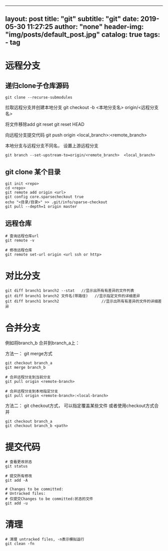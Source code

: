 
---
layout:     post
title:      "git"
subtitle:   "git"
date:       2019-05-30 11:27:25
author:     "none"
header-img: "img/posts/default_post.jpg"
catalog: true
tags:
    - tag
---

# 远程分支

## 递归clone子仓库源码
```
git clone --recurse-submodules
```


拉取远程分支并创建本地分支
git checkout -b <本地分支名> origin/<远程分支名>

将文件移除add
git reset <file>
git reset HEAD <file>

向远程分支提交代码
git push origin <local_branch>:<remote_branch>

本地分支与远程分支不同名， 设置上游远程分支
```
git branch --set-upstream-to=origin/<remote_branch>  <local_branch>
```

## git clone 某个目录
```
git init <repo>
cd <repo>
git remote add origin <url>
git config core.sparsecheckout true
echo "<目录/目录>" >> .git/info/sparse-checkout
git pull --depth=1 origin master
```

## 远程仓库
```shell
# 查询远程仓库url
git remote -v

# 修改远程仓库
git remote set-url origin <url ssh or http>
```

# 对比分支
```
git diff branch1 branch2 --stat   //显示出所有有差异的文件列表
git diff branch1 branch2 文件名(带路径)   //显示指定文件的详细差异
git diff branch1 branch2                   //显示出所有有差异的文件的详细差异
```

# 合并分支

例如将branch_b 合并到branch_a上：

方法一： git merge方式
```
git checkout branch_a
git merge branch_b

# 合并远程分支到当前分支
git pull origin <remote-branch>

# 合并远程分支到本地指定分支
git pull origin <remote-branch>:<local-branch>
```

方法二： git checkout方式， 可以指定覆盖某些文件
或者使用checkout方式合并
```
git checkout branch_a
git checkout branch_b <path>
```

# 提交代码

```shell
# 查看更改状态
git status

# 提交所有修改
git add -A

# Changes to be committed:
# Untracked files:
# 仅提交Changes to be committed:状态的文件
git add -u
```

# 清理

```
# 清理 untracked files, -n表示模拟运行
git clean -fn
```